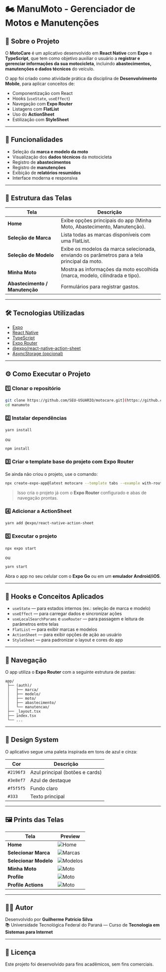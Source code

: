 # 🏍️ ManuMoto - Gerenciador de Motos e Manutenções

## 📱 Sobre o Projeto

O **MotoCare** é um aplicativo desenvolvido em **React Native** com **Expo** e **TypeScript**, que tem como objetivo auxiliar o usuário a **registrar e gerenciar informações da sua motocicleta**, incluindo **abastecimentos, manutenções e dados técnicos** do veículo.

O app foi criado como atividade prática da disciplina de **Desenvolvimento Mobile**, para aplicar conceitos de:

- Componentização com React
- Hooks (`useState`, `useEffect`)
- Navegação com **Expo Router**
- Listagens com **FlatList**
- Uso do **ActionSheet**
- Estilização com **StyleSheet**

---

## 🚀 Funcionalidades

- Seleção da **marca e modelo da moto**
- Visualização dos **dados técnicos** da motocicleta
- Registro de **abastecimentos**
- Registro de **manutenções**
- Exibição de **relatórios resumidos**
- Interface moderna e responsiva

---

## 🧩 Estrutura das Telas

| Tela                           | Descrição                                                                                    |
| ------------------------------ | -------------------------------------------------------------------------------------------- |
| **Home**                       | Exibe opções principais do app (Minha Moto, Abastecimento, Manutenção).                      |
| **Seleção de Marca**           | Lista todas as marcas disponíveis com uma FlatList.                                          |
| **Seleção de Modelo**          | Exibe os modelos da marca selecionada, enviando os parâmetros para a tela principal da moto. |
| **Minha Moto**                 | Mostra as informações da moto escolhida (marca, modelo, cilindrada e tipo).                  |
| **Abastecimento / Manutenção** | Formulários para registrar gastos.            |

---

## 🛠️ Tecnologias Utilizadas

- [Expo](https://expo.dev/)
- [React Native](https://reactnative.dev/)
- [TypeScript](https://www.typescriptlang.org/)
- [Expo Router](https://docs.expo.dev/router/introduction/)
- [@expo/react-native-action-sheet](https://docs.expo.dev/versions/latest/sdk/actionsheet/)
- [AsyncStorage (opcional)](https://react-native-async-storage.github.io/async-storage/)

---

## ⚙️ Como Executar o Projeto

### 1️⃣ Clonar o repositório

```bash
git clone https://github.com/SEU-USUARIO/motocare.git](https://github.com/guilhermepatr/manumoto
cd manumoto
```

### 2️⃣ Instalar dependências

```bash
yarn install
```

ou

```bash
npm install
```

### 3️⃣ Criar o template base do projeto com Expo Router

Se ainda não criou o projeto, use o comando:

```bash
npx create-expo-app@latest motocare --template tabs --example with-router
```

> Isso cria o projeto já com o **Expo Router** configurado e abas de navegação prontas.

### 4️⃣ Adicionar a ActionSheet

```bash
yarn add @expo/react-native-action-sheet
```

### 5️⃣ Executar o projeto

```bash
npx expo start
```
ou
```bash
yarn start
```


Abra o app no seu celular com o **Expo Go** ou em um **emulador Android/iOS**.

---

## 🧠 Hooks e Conceitos Aplicados

- `useState` — para estados internos (ex.: seleção de marca e modelo)
- `useEffect` — para carregar dados e sincronizar ações
- `useLocalSearchParams` e `useRouter` — para passagem e leitura de parâmetros entre telas
- `FlatList` — para exibir marcas e modelos
- `ActionSheet` — para exibir opções de ação ao usuário
- `StyleSheet` — para padronizar o layout e cores do app

---

## 🧭 Navegação

O app utiliza o **Expo Router** com a seguinte estrutura de pastas:

```
app/
 ├── (auth)/
 │   ├── marca/
 │   ├── modelo/
 │   ├── moto/
 │   ├── abastecimento/
 │   └── manutencao/
 ├── _layout.tsx
 ├── index.tsx
 └── ...
```

---

## 🎨 Design System

O aplicativo segue uma paleta inspirada em tons de azul e cinza:

| Cor       | Descrição                       |
| --------- | ------------------------------- |
| `#2196f3` | Azul principal (botões e cards) |
| `#3e8ef7` | Azul de destaque                |
| `#f5f5f5` | Fundo claro                     |
| `#333`    | Texto principal                 |

---

## 🖼️ Prints das Telas

| Tela                  | Preview                                  |
| --------------------- | ---------------------------------------- |
| **Home**              | ![Home](./assets/screens/home.png)       |
| **Selecionar Marca**  | ![Marcas](./assets/screens/marcas.png)   |
| **Selecionar Modelo** | ![Modelos](./assets/screens/modelos.png) |
| **Minha Moto**        | ![Moto](./assets/screens/moto.png)       |
| **Profile**           | ![Moto](./assets/screens/profile.png)       |
| **Profile Actions**   | ![Moto](./assets/screens/profileActionsSheet.png)       |


---

## 👨‍💻 Autor

Desenvolvido por **Guilherme Patrício Silva**  
📚 Universidade Tecnológica Federal do Paraná — Curso de **Tecnologia em Sistemas para Internet**

---

## 🏁 Licença

Este projeto foi desenvolvido para fins acadêmicos, sem fins comerciais.
